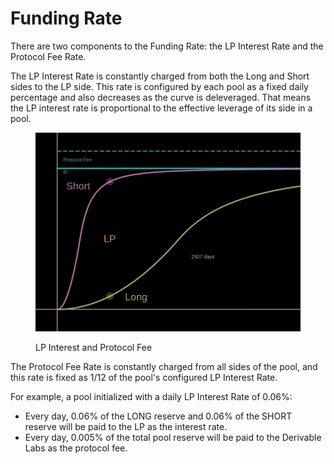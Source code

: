 # Funding Rate

There are two components to the Funding Rate: the LP Interest Rate and the Protocol Fee Rate.

The LP Interest Rate is constantly charged from both the Long and Short sides to the LP side. This rate is configured by each pool as a fixed daily percentage and also decreases as the curve is deleveraged. That means the LP interest rate is proportional to the effective leverage of its side in a pool.

<figure><img src="../.gitbook/assets/time (1).gif" alt=""><figcaption><p>LP Interest and Protocol Fee</p></figcaption></figure>

The Protocol Fee Rate is constantly charged from all sides of the pool, and this rate is fixed as 1/12 of the pool's configured LP Interest Rate.

For example, a pool initialized with a daily LP Interest Rate of 0.06%:

* Every day, 0.06% of the LONG reserve and 0.06% of the SHORT reserve will be paid to the LP as the interest rate.
* Every day, 0.005% of the total pool reserve will be paid to the Derivable Labs as the protocol fee.

